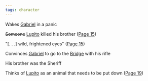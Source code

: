 ```yaml
---
tags: character
---
```

Wakes [Gabriel](</Márez Family/Gabriel and Maria Márez.md#Gabriel Márez>) in a panic

~~Someone~~ [Lupito](</Lupito.md>) killed his brother ([Page 15](</BMU.pdf#page=27>))

"\[. . .\] wild, frightened eyes" ([Page 15](</BMU.pdf#page=27>))

Convinces [Gabriel](</Márez Family/Gabriel and Maria Márez.md#Gabriel Márez>) to go to the [Bridge](</Symbols/Bridge.md>) with his rifle

His brother was the Sheriff

Thinks of [Lupito](</Lupito.md>) as an animal that needs to be put down ([Page 19](</BMU.pdf#page=31>))